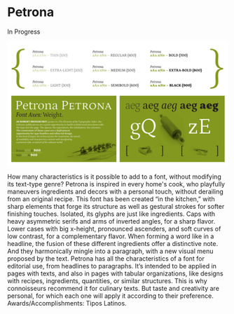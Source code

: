 # Petrona

In Progress

![sample of fonts in use](Images/ProofWIPCoverGitHubPetrona20191117.jpg)

How many characteristics is it possible to add to a font, without modifying its text-type genre? Petrona is inspired in every home's cook, who playfully maneuvers ingredients and decors with a personal touch, without derailing from an original recipe. This font has been created “in the kitchen,” with sharp elements that forge its structure as well as gestural strokes for softer finishing touches. Isolated, its glyphs are just like ingredients. Caps with heavy asymmetric serifs and arms of inverted angles, for a sharp flavor. Lower cases with big x-height, pronounced ascenders, and soft curves of low contrast, for a complementary flavor. When forming a word like in a headline, the fusion of these different ingredients offer a distinctive note. And they harmonically mingle into a paragraph, with a new visual menu proposed by the text. Petrona has all the characteristics of a font for editorial use, from headlines to paragraphs. It’s intended to be applied in pages with texts, and also in pages with tabular organizations, like designs with recipes, ingredients, quantities, or similar structures. This is why connoisseurs recommend it for culinary texts. But taste and creativity are personal, for which each one will apply it according to their preference. Awards/Accomplishments: Tipos Latinos. 
